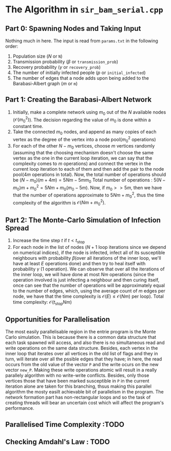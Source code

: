 # The Algorithm in `sir_bam_serial.cpp`
## Part 0: Spawning Nodes and Taking Input
Nothing much in here. The input is read from `params.txt` in the following order:
1. Population size ($N$ or `N`)
2. Transmission probability ($\beta$ or `transmission_prob`)
3. Recovery probability ($\gamma$ or `recovery_prob`)
4. The number of initially infected people ($p$ or `initial_infected`)
5. The number of edges that a node adds upon being added to the Barabasi-Albert graph ($m$ or `m`)

## Part 1: Creating the Barabasi-Albert Network
1. Initially, make a complete network using $m_0$ out of the $N$ available nodes ($\mathcal{O}(m_0^2)$). The decision regarding the value of $m_0$ is done within a constant time.
2. Take the connected $m_0$ nodes, and append as many copies of each vertex as the degree of the vertex into a node pool($m_0^2$ operations)
3. For each of the other $N - m_0$ vertices, choose $m$ vertices randomly (assuming that the choosing mechanism doesn't choose the same vertex as the one in the current loop iteration, we can say that the complexity comes to $m$ operations) and connect the vertex in the current loop iteration to each of them and then add the pair to the node pool($4m$ operations in total). Now, the total number of operations should be $(N - m_0)(m + 4m) = 5Nm - 5mm_0$
Total number of operations : $5(N-m_0)m + m_0^2 = 5Nm + m_0(m_0 - 5m)$. Now, if $m_0 >> 5m$, then we have that the number of operations approximate to $5Nm + m_0^2$, thus the time complexity of the algorithm is $\mathcal{O}(Nm + m_0^2)$.

## Part 2: The Monte-Carlo Simulation of Infection Spread
1. Increase the time step $t$ if $t < t_{\text{stop}}$
2. For each node in the list of nodes ($N + 1$ loop iterations since we depend on numerical indices), if the node is infected, infect all of its susceptible neighbours with probability $\beta$(over all iterations of the inner loop, we'll have at least $E$ operations done) and then try to heal itself with probability $\gamma$ ($1$ operation). We can observe that over all the iterations of the inner loop, we will have done at most $Nm$ operations (since the operation involved is just infecting a neighbour and then curing itself, once can see that the number of operations will be approximately equal to the number of edges, which, using the average count of $m$ edges per node, we have that the time complexity is $\mathcal{O}(E) \leq \mathcal{O}(Nm)$ per loop).
Total time complexity: $\mathcal{O}(t_\text{stop}Nm)$

## Opportunities for Parallelisation
The most easily parallelisable region in the entrie program is the Monte Carlo simulation. This is because there is a common data structure that each task spawned will access, and also there is no simultaneous read and write operations on the same data structure. Besides, each vertex in the inner loop that iterates over all vertices in the old list of flags and they in turn, will iterate over all the pssible edges that they have; in here, the read occurs from the old value of the vector `P` and the write ocurs on the new vector `new_P`. Making these write operations atomic will result in a really parallely algorithm with no write-write conflicts. Besides, only those vertices those that have been marked susceptible in `P` in the current iteration alone are taken for this branching, thsus making this parallel algorithm the mosty easilt achievable bit of parallelism in the program. The network formation part has non-rectangular loops and so the task of creating threads will bear an uncertain cost which will affect the program's performance.
## Parallelised Time Complexity :TODO
## Checking Amdahl's Law : TODO